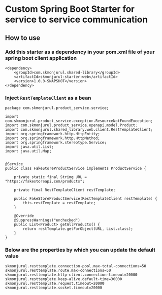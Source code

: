 # Custom Spring Boot Starter for service to service communication

## How to use
### Add this starter as a dependency in your pom.xml file of your spring boot client application

```
<dependency>
    <groupId>com.skmonjurul.shared-library</groupId>
    <artifactId>skmonjurul-starter-web</artifactId>
    <version>1.0.0-SNAPSHOT</version>
</dependency>
```

### Inject `RestTemplateClient` as a bean
```
package com.skmonjurul.product_service.service;

import com.skmonjurul.product_service.exception.ResourceNotFoundException;
import com.skmonjurul.product_service.openapi.model.Product;
import com.skmonjurul.shared_library.web.client.RestTemplateClient;
import org.springframework.http.HttpEntity;
import org.springframework.http.HttpMethod;
import org.springframework.stereotype.Service;
import java.util.List;
import java.util.Map;


@Service
public class FakeStoreProductService implements ProductService {
    
    private static final String URL = "https://fakestoreapi.com/products";
    
    private final RestTemplateClient restTemplate;
    
    public FakeStoreProductService(RestTemplateClient restTemplate) {
        this.restTemplate = restTemplate;
    }
    
    @Override
    @SuppressWarnings("unchecked")
    public List<Product> getAllProducts() {
        return restTemplate.getForObject(URL, List.class);
    }
}
```

### Below are the properties by which you can update the default value
```
skmonjurul.resttemplate.connection-pool.max-total-connections=50
skmonjurul.resttemplate.route.max-connections=50
skmonjurul.resttemplate.http-client.connection-timeout=20000
skmonjurul.resttemplate.keep-alive.default-time=30000
skmonjurul.resttemplate.request.timeout=20000
skmonjurul.resttemplate.socket.timeout=20000
```